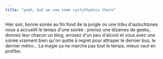 ```yaml
---
title: "yeah, but we saw some cyclothymics there"
---
```


Hier soir, bonne soirée au fin fond de la jungle où une tribu d'autochtones
nous a accueilli le temps d'une soirée : prenez une dizaines de geeks, donnez
leur chacun un blog, arrosez d'un peu d'alcool et vous avez une soirée
vraiment bien qu'on quitte à regret pour attraper le dernier bus, le dernier
métro... La magie ça ne marche pas tout le temps, mieux vaut en profiter.


